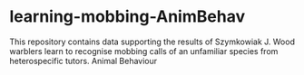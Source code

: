 # learning-mobbing-AnimBehav
This repository contains data supporting the results of Szymkowiak J. Wood warblers learn to recognise mobbing calls of an unfamiliar species from heterospecific tutors. Animal Behaviour
